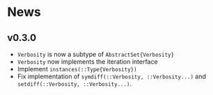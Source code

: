 
# News

## v0.3.0

- `Verbosity` is now a subtype of `AbstractSet{Verbosity}`
- `Verbosity` now implements the iteration interface
- Implement `instances(::Type{Verbosity})`
- Fix implementation of `symdiff(::Verbosity, ::Verbosity...)` and `setdiff(::Verbosity, ::Verbosity...)`.
